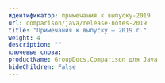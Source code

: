 ```yaml
---
идентификатор: примечания к выпуску-2019
url: comparison/java/release-notes-2019
title: "Примечания к выпуску — 2019 г."
weight: 4
description: ""
ключевые слова:
productName: GroupDocs.Comparison для Java
hideChildren: False
---
```


